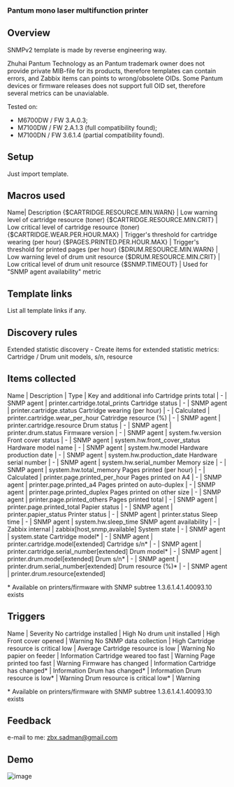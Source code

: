 ### Pantum mono laser multifunction printer

## Overview

SNMPv2 template is made by reverse engineering way.

Zhuhai Pantum Technology as an Pantum trademark owner does not provide private MIB-file for its products, therefore templates can contain errors, and Zabbix items can points to wrong/obsolete OIDs. Some Pantum devices or firmware releases does not support full OID set, therefore several metrics can be unavialable.

Tested on:
 - M6700DW / FW 3.A.0.3;
 - M7100DW / FW 2.A.1.3 (full compatibility found);
 - M7100DN / FW 3.6.1.4 (partial compatibility found).

## Setup

Just import template.

## Macros used

Name| Description
{$CARTRIDGE.RESOURCE.MIN.WARN} | Low warning level of cartridge resource (toner)
{$CARTRIDGE.RESOURCE.MIN.CRIT} | Low critical level of cartridge resource (toner)
{$CARTRIDGE.WEAR.PER.HOUR.MAX} | Trigger's threshold for cartridge wearing (per hour)
{$PAGES.PRINTED.PER.HOUR.MAX}  | Trigger's threshold for printed pages (per hour)
{$DRUM.RESOURCE.MIN.WARN}      | Low warning level of drum unit resource
{$DRUM.RESOURCE.MIN.CRIT}      | Low critical level of drum unit resource
{$SNMP.TIMEOUT}                | Used for "SNMP agent availability" metric


## Template links

List all template links if any.

## Discovery rules

Extended statistic discovery - Create items for extended statistic metrics: Cartridge / Drum unit models, s/n, resource

## Items collected

Name                          | Description |    Type         | Key and additional info
Cartridge prints total        |      -      | SNMP agent      | printer.cartridge.total_prints 
Cartridge status              |      -      | SNMP agent      | printer.cartridge.status
Cartridge wearing (per hour)  |      -      | Calculated      | printer.cartridge.wear_per_hour
Catrirdge resource (%)        |      -      | SNMP agent      | printer.cartridge.resource
Drum status                   |      -      | SNMP agent      | printer.drum.status
Firmware version              |      -      | SNMP agent      | system.fw.version
Front cover status            |      -      | SNMP agent      | system.hw.front_cover_status
Hardware model name           |      -      | SNMP agent      | system.hw.model
Hardware production date      |      -      | SNMP agent      | system.hw.production_date
Hardware serial number        |      -      | SNMP agent      | system.hw.serial_number
Memory size                   |      -      | SNMP agent      | system.hw.total_memory
Pages printed (per hour)      |      -      | Calculated      | printer.page.printed_per_hour
Pages printed on A4           |      -      | SNMP agent      | printer.page.printed_a4
Pages printed on auto-duplex  |      -      | SNMP agent      | printer.page.printed_duplex
Pages printed on other size   |      -      | SNMP agent      | printer.page.printed_others
Pages printed total           |      -      | SNMP agent      | printer.page.printed_total
Papier status                 |      -      | SNMP agent      | printer.papier_status
Printer status                |      -      | SNMP agent      | printer.status
Sleep time                    |      -      | SNMP agent      | system.hw.sleep_time
SNMP agent availability       |      -      | Zabbix internal | zabbix[host,snmp,available]
System state                  |      -      | SNMP agent      | system.state
Cartridge model\*             |      -      | SNMP agent      | printer.cartridge.model[extended]
Cartridge s/n\*	              |      -      | SNMP agent      | printer.cartridge.serial_number[extended]
Drum model\*	              |      -      | SNMP agent      | printer.drum.model[extended]
Drum s/n\*	              |      -      | SNMP agent      | printer.drum.serial_number[extended]
Drum resource (%)\*	      |      -      | SNMP agent      | printer.drum.resource[extended]

\* Available on printers/firmware with SNMP subtree 1.3.6.1.4.1.40093.10 exists

## Triggers

Name                               | Severity
No cartridge installed             | High
No drum unit installed             | High
Front cover opened                 | Warning
No SNMP data collection            | High
Cartridge resource is critical low | Average
Cartridge resource is low          | Warning
No papier on feeder                | Information 
Cartridge weared too fast          | Warning
Page printed too fast              | Warning
Firmware has changed               | Information 
Cartridge has changed\*            | Information 
Drum has changed\*                 | Information 
Drum resource is low\*             | Warning
Drum resource is critical low\*    | Warning

\* Available on printers/firmware with SNMP subtree 1.3.6.1.4.1.40093.10 exists

## Feedback

e-mail to me: zbx.sadman@gmail.com

## Demo

![image](https://github.com/zbx-sadman/zabbix-templates/assets/12827470/747d593b-ba22-4c82-9b2c-2417ae800cf0)

